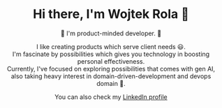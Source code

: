 
<h1 align="center">Hi there, I'm Wojtek Rola 👋</h1>


<p align="center"> 👋 I'm product-minded developer. 👷 </p>

<p align="center" >I like creating products which serve client needs 😃. <br>
I'm fascinate by possibilities which gives you technology in boosting personal effectiveness.<br>
Currently, I've focused on exploring possibilities that comes with gen AI, also taking heavy interest in domain-driven-development and devops domain 🚀.<br>
</p>
<p align="center"> You can also check my <a href="https://www.linkedin.com/in/rola-wojciech/">LinkedIn profile</a> </p>
